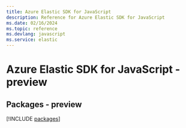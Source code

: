 ```yaml
---
title: Azure Elastic SDK for JavaScript
description: Reference for Azure Elastic SDK for JavaScript
ms.date: 02/16/2024
ms.topic: reference
ms.devlang: javascript
ms.service: elastic
---
```

# Azure Elastic SDK for JavaScript - preview
## Packages - preview
[!INCLUDE [packages](elastic-index.md)]